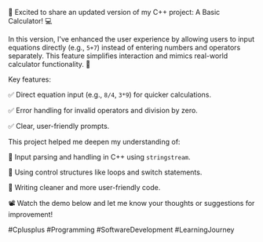 🚀 Excited to share an updated version of my C++ project: A Basic Calculator! 💻



In this version, I've enhanced the user experience by allowing users to input equations directly (e.g., `5+7`) instead of entering numbers and operators separately. This feature simplifies interaction and mimics real-world calculator functionality. 🧮



Key features:

✅ Direct equation input (e.g., `8/4`, `3*9`) for quicker calculations.

✅ Error handling for invalid operators and division by zero.

✅ Clear, user-friendly prompts.



This project helped me deepen my understanding of:

🔹 Input parsing and handling in C++ using `stringstream`.

🔹 Using control structures like loops and switch statements.

🔹 Writing cleaner and more user-friendly code.



📽️ Watch the demo below and let me know your thoughts or suggestions for improvement!





#Cplusplus #Programming #SoftwareDevelopment #LearningJourney

